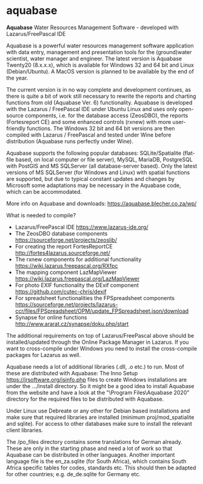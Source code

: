 # aquabase
**Aquabase** Water Resources Management Software - developed with Lazarus/FreePascal IDE

Aquabase is a powerful water resources management software application with data entry, management and presentation tools for the (ground)water scientist, water manager and engineer. The latest version is Aquabase Twenty20 (8.x.x.x), which is available for Windows 32 and 64 bit and Linux (Debian/Ubuntu). A MacOS version is planned to be available by the end of the year.

The current version is in no way complete and development continues, as there is quite a bit of work still necessary to rewrite the reports and charting functions from old (Aquabase Ver. 6) functionality. Aquabase is developed with the Lazarus / FreePascal IDE under Ubuntu Linux and uses only open-source components, i.e. for the database access (ZeosDBO), the reports (Fortesreport CE) and some enhanced controls (rxnew) with more user-friendly functions. The Windows 32 bit and 64 bit versions are then compiled with Lazarus / FreePascal and tested under Wine before distribution (Aquabase runs perfectly under Wine).

Aquabase supports the following popular databases: SQLite/Spatialite (flat-file based, on local computer or file server), MySQL, MariaDB, PostgreSQL with PostGIS and MS SQLServer (all database-server based). Only the latest versions of MS SQLServer (for Windows and Linux) with spatial functions are supported, but due to typical constant updates and changes by Microsoft some adaptations may be necessary in the Aquabase code, which can be accommodated.

More info on Aquabase and downloads: https://aquabase.blecher.co.za/wp/

What is needed to compile? 

* Lazarus/FreePascal IDE https://www.lazarus-ide.org/
* The ZeosDBO database components https://sourceforge.net/projects/zeoslib/
* For creating the report FortesReportCE http://fortes4lazarus.sourceforge.net/
* The rxnew components for additional functionality https://wiki.lazarus.freepascal.org/RXfpc
* The mapping component LazMapViewer https://wiki.lazarus.freepascal.org/LazMapViewer
* For photo EXIF functionality the DExif component https://github.com/cutec-chris/dexif
* For spreadsheet functionalities the FPSpreadsheet components https://sourceforge.net/projects/lazarus-ccr/files/FPSpreadsheet/OPM/update_FPSpreadsheet.json/download
* Synapse for online functions http://www.ararat.cz/synapse/doku.php/start

The additional requirements on top of Lazarus/FreePascal above should be installed/updated through the Online Package Manager in Lazarus. If you want to cross-compile under Windows you need to install the cross-compile packages for Lazarus as well.

Aquabase needs a lot of additional libraries (.dll, .o etc.) to run. Most of these are distributed with Aquabase: The Inno Setup https://jrsoftware.org/isinfo.php files to create Windows installations are under the .../install directory. So it might be a good idea to install Aquabase from the website and have a look at the "\Program Files\Aquabase 2020" directory for the required files to be distributed with Aquabase.

Under Linux use Debreate or any other for Debian based installations and make sure that required libraries are installed (minimum proj/mod_spatialite and sqlite). For access to other databases make sure to install the relevant client libraries.

The /po_files directory contains some translations for German already. These are only in the starting phase and need a lot of work so that Aquabase can be distributed in other languages. Another important language file is the en_za.sqlite (for South Africa), which contains South Africa specific tables for codes, standards etc. This should then be adapted for other countries; e.g. de_de.sqlite for Germany etc.
